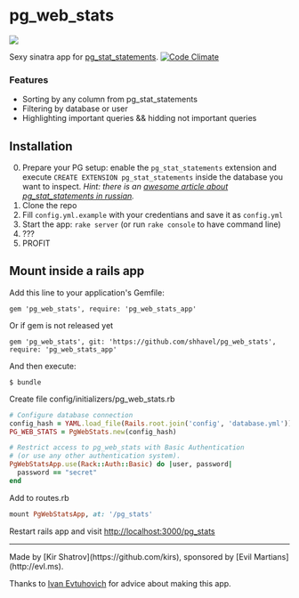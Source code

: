 pg_web_stats
============

![](http://f.cl.ly/items/1M2D402O0E0c0p2Y461E/Screen%20Shot%202013-06-29%20at%2012.30.22.png)

Sexy sinatra app for [pg_stat_statements](http://www.postgresql.org/docs/9.2/static/pgstatstatements.html). [![Code Climate](https://codeclimate.com/github/kirs/pg_web_stats.png)](https://codeclimate.com/github/kirs/pg_web_stats)

### Features

* Sorting by any column from pg_stat_statements
* Filtering by database or user
* Highlighting important queries && hidding not important queries

## Installation

0. Prepare your PG setup: enable the `pg_stat_statements` extension and execute `CREATE EXTENSION pg_stat_statements` inside the database you want to inspect. *Hint: there is an [awesome article about pg_stat_statements in russian](http://evtuhovich.ru/blog/2013/06/28/pg-stat-statements/#comment-945382408).*
1. Clone the repo
2. Fill `config.yml.example` with your credentians and save it as `config.yml`
3. Start the app: `rake server` (or run `rake console` to have command line)
4. ???
5. PROFIT

## Mount inside a rails app

Add this line to your application's Gemfile:

    gem 'pg_web_stats', require: 'pg_web_stats_app'

Or if gem is not released yet

    gem 'pg_web_stats', git: 'https://github.com/shhavel/pg_web_stats', require: 'pg_web_stats_app'

And then execute:

    $ bundle

Create file config/initializers/pg_web_stats.rb

```ruby
# Configure database connection
config_hash = YAML.load_file(Rails.root.join('config', 'database.yml'))[Rails.env]
PG_WEB_STATS = PgWebStats.new(config_hash)

# Restrict access to pg_web_stats with Basic Authentication
# (or use any other authentication system).
PgWebStatsApp.use(Rack::Auth::Basic) do |user, password|
  password == "secret"
end
```

Add to routes.rb

```ruby
mount PgWebStatsApp, at: '/pg_stats'
```

Restart rails app and visit [http://localhost:3000/pg_stats](http://localhost:3000/pg_stats)

<hr />
Made by [Kir Shatrov](https://github.com/kirs), sponsored by [Evil Martians](http://evl.ms).

Thanks to [Ivan Evtuhovich](https://twitter.com/evtuhovich) for advice about making this app.
